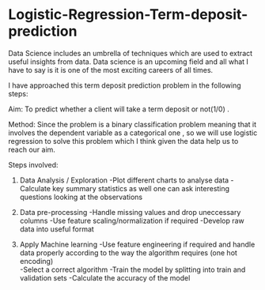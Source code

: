 # Logistic-Regression-Term-deposit-prediction
Data Science includes an umbrella of techniques which are used to extract useful insights from data. Data science is an upcoming field and all what I have to say is it is one of the most exciting careers of all times.

I have approached this term deposit prediction problem in the following steps:

Aim: To predict whether a client will take a term deposit or not(1/0) .

Method: Since the problem is a binary classification problem meaning that it involves the dependent variable as a categorical one , so we will use logistic regression to solve this problem which I think given the data help us to reach our aim.

Steps involved:

1) Data Analysis / Exploration 
  -Plot different charts to analyse data 
  -Calculate key summary statistics as well one can ask interesting questions looking at the observations

2) Data pre-processing 
  -Handle missing values and drop uneccessary columns 
  -Use feature scaling/normalization if required -Develop raw data into useful format

3) Apply Machine learning 
  -Use feature engineering if required and handle data properly according to the way the algorithm requires (one hot encoding)      
  -Select a correct algorithm 
  -Train the model by splitting into train and validation sets -Calculate the accuracy of the model
